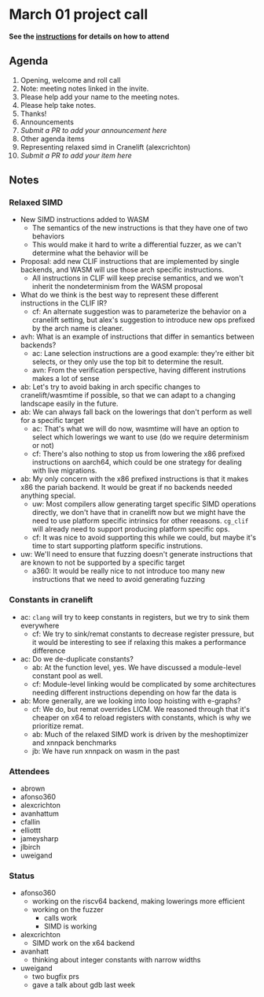 
# March 01 project call

**See the [instructions](../README.md) for details on how to attend**

## Agenda

1. Opening, welcome and roll call
  1. Note: meeting notes linked in the invite.
  2. Please help add your name to the meeting notes.
  3. Please help take notes.
  4. Thanks!
2. Announcements
  1. *Submit a PR to add your announcement here*
3. Other agenda items
  1. Representing relaxed simd in Cranelift (alexcrichton)
  2. *Submit a PR to add your item here*

## Notes

### Relaxed SIMD

* New SIMD instructions added to WASM
  * The semantics of the new instructions is that they have one of two behaviors
  * This would make it hard to write a differential fuzzer, as we can't
    determine what the behavior will be
* Proposal: add new CLIF instructions that are implemented by single backends,
  and WASM will use those arch specific instructions.
  * All instructions in CLIF will keep precise semantics, and we won't inherit
    the nondeterminism from the WASM proposal
* What do we think is the best way to represent these different instructions in
  the CLIF IR?
  * cf: An alternate suggestion was to parameterize the behavior on a cranelift
    setting, but alex's suggestion to introduce new ops prefixed by the arch
    name is cleaner.
* avh: What is an example of instructions that differ in semantics between
  backends?
  * ac: Lane selection instructions are a good example: they're either bit
    selects, or they only use the top bit to determine the result.
  * avn: From the verification perspective, having different instrutions makes a
    lot of sense
* ab: Let's try to avoid baking in arch specific changes to cranelift/wasmtime
  if possible, so that we can adapt to a changing landscape easily in the
  future.
* ab: We can always fall back on the lowerings that don't perform as well for a
  specific target
  * ac: That's what we will do now, wasmtime will have an option to select which
    lowerings we want to use (do we require determinism or not)
  * cf: There's also nothing to stop us from lowering the x86 prefixed
    instructions on aarch64, which could be one strategy for dealing with live
    migrations.
* ab: My only concern with the x86 prefixed instructions is that it makes x86
  the pariah backend. It would be great if no backends needed anything special.
  * uw: Most compilers allow generating target specific SIMD operations
    directly, we don't have that in cranelift now but we might have the need to
    use platform specific intrinsics for other reeasons. `cg_clif` will already
    need to support producing platform specific ops.
  * cf: It was nice to avoid supporting this while we could, but maybe it's time
    to start supporting platform specific instrutions.
* uw: We'll need to ensure that fuzzing doesn't generate instructions that are
  known to not be supported by a specific target
  * a360: It would be really nice to not introduce too many new instructions
    that we need to avoid generating fuzzing

### Constants in cranelift

* ac: `clang` will try to keep constants in registers, but we try to sink them
  everywhere
  * cf: We try to sink/remat constants to decrease register pressure, but it
    would be interesting to see if relaxing this makes a performance difference
* ac: Do we de-duplicate constants?
  * ab: At the function level, yes. We have discussed a module-level constant
    pool as well.
  * cf: Module-level linking would be complicated by some architectures needing
    different instructions depending on how far the data is
* ab: More generally, are we looking into loop hoisting with e-graphs?
  * cf: We do, but remat overrides LICM. We reasoned through that it's cheaper
    on x64 to reload registers with constants, which is why we prioritize remat.
  * ab: Much of the relaxed SIMD work is driven by the meshoptimizer and xnnpack
    benchmarks
  * jb: We have run xnnpack on wasm in the past

### Attendees

* abrown
* afonso360
* alexcrichton
* avanhattum
* cfallin
* elliottt
* jameysharp
* jlbirch
* uweigand

### Status

* afonso360
  * working on the riscv64 backend, making lowerings more efficient
  * working on the fuzzer
    * calls work
    * SIMD is working
* alexcrichton
  * SIMD work on the x64 backend
* avanhatt
  * thinking about integer constants with narrow widths
* uweigand
  * two bugfix prs
  * gave a talk about gdb last week
